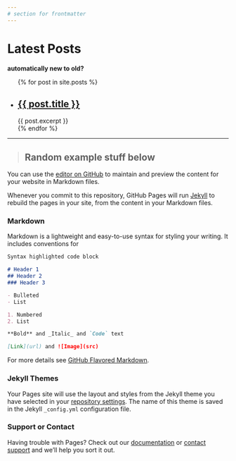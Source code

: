 ```yaml
---
# section for frontmatter
---
```


# Latest Posts

__automatically new to old?__

<!-- html version of generated list -->
<ul>
  {% for post in site.posts %}
    <li>
      <h2>
        <a href="{{ post.url }}">
          {{ post.title }}
        </a>
      </h2>
      {{ post.excerpt }}
    </li>
  {% endfor %}
</ul>

---

> ## Random example stuff below


You can use the [editor on GitHub](https://github.com/GramSha/Me/edit/gh-pages/index.md) to maintain and preview the content for your website in Markdown files.

Whenever you commit to this repository, GitHub Pages will run [Jekyll](https://jekyllrb.com/) to rebuild the pages in your site, from the content in your Markdown files.

### Markdown

Markdown is a lightweight and easy-to-use syntax for styling your writing. It includes conventions for

```markdown
Syntax highlighted code block

# Header 1
## Header 2
### Header 3

- Bulleted
- List

1. Numbered
2. List

**Bold** and _Italic_ and `Code` text

[Link](url) and ![Image](src)
```

For more details see [GitHub Flavored Markdown](https://guides.github.com/features/mastering-markdown/).

### Jekyll Themes

Your Pages site will use the layout and styles from the Jekyll theme you have selected in your [repository settings](https://github.com/GramSha/Me/settings). The name of this theme is saved in the Jekyll `_config.yml` configuration file.

### Support or Contact

Having trouble with Pages? Check out our [documentation](https://docs.github.com/categories/github-pages-basics/) or [contact support](https://support.github.com/contact) and we’ll help you sort it out.
